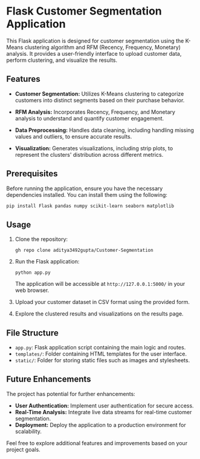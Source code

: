 # Flask Customer Segmentation Application

This Flask application is designed for customer segmentation using the K-Means clustering algorithm and RFM (Recency, Frequency, Monetary) analysis. It provides a user-friendly interface to upload customer data, perform clustering, and visualize the results.

## Features

- **Customer Segmentation:** Utilizes K-Means clustering to categorize customers into distinct segments based on their purchase behavior.

- **RFM Analysis:** Incorporates Recency, Frequency, and Monetary analysis to understand and quantify customer engagement.

- **Data Preprocessing:** Handles data cleaning, including handling missing values and outliers, to ensure accurate results.

- **Visualization:** Generates visualizations, including strip plots, to represent the clusters' distribution across different metrics.

## Prerequisites

Before running the application, ensure you have the necessary dependencies installed. You can install them using the following:

```bash
pip install Flask pandas numpy scikit-learn seaborn matplotlib
```

## Usage

1. Clone the repository:

   ```
   gh repo clone aditya3492gupta/Customer-Segmentation

   ```

2. Run the Flask application:

   ```
   python app.py
   ```

   The application will be accessible at `http://127.0.0.1:5000/` in your web browser.

3. Upload your customer dataset in CSV format using the provided form.

4. Explore the clustered results and visualizations on the results page.

## File Structure

- `app.py`: Flask application script containing the main logic and routes.
- `templates/`: Folder containing HTML templates for the user interface.
- `static/`: Folder for storing static files such as images and stylesheets.

## Future Enhancements

The project has potential for further enhancements:

- **User Authentication:** Implement user authentication for secure access.
- **Real-Time Analysis:** Integrate live data streams for real-time customer segmentation.
- **Deployment:** Deploy the application to a production environment for scalability.

Feel free to explore additional features and improvements based on your project goals.

